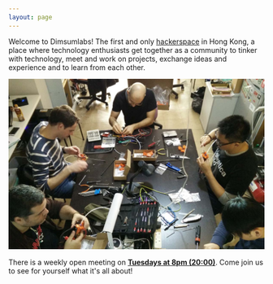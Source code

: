 ```yaml
---
layout: page
---
```


Welcome to Dimsumlabs!
The first and only [hackerspace](/about/) in Hong Kong, a place where technology enthusiasts get together as a community to tinker with technology, meet and work on projects, exchange ideas and experience and to learn from each other.

<img src="/pics/dsl_big_table_workshop.jpg" />

There is a weekly open meeting on [**Tuesdays at 8pm (20:00)**](/find_us/).
Come join us to see for yourself what it's all about!
